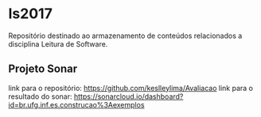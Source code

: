 # Is2017
Repositório destinado ao armazenamento de conteúdos relacionados a disciplina Leitura de Software.


## Projeto Sonar
link para o repositório: https://github.com/keslleylima/Avaliacao
link para o resultado do sonar: https://sonarcloud.io/dashboard?id=br.ufg.inf.es.construcao%3Aexemplos
